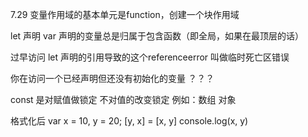 7.29
变量作用域的基本单元是function，创建一个块作用域



let  声明 
var 声明的变量总是归属于包含函数（即全局，如果在最顶层的话）


过早访问 let 声明的引用导致的这个referenceerror 叫做临时死亡区错误 

你在访问一个已经声明但还没有初始化的变量  ？？？


const 是对赋值做锁定  不对值的改变锁定  例如：数组 对象 


格式化后
var x = 10,
  y = 20;
[y, x] = [x, y]
console.log(x, y)